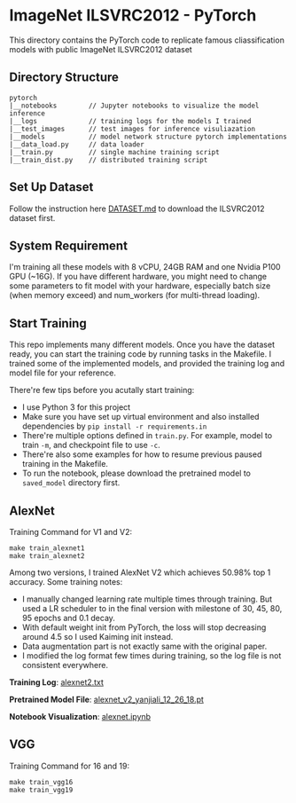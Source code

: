 # ImageNet ILSVRC2012 - PyTorch

This directory contains the PyTorch code to replicate famous cliassification models with public ImageNet ILSVRC2012 dataset

## Directory Structure

```
pytorch
|__notebooks        // Jupyter notebooks to visualize the model inference
|__logs             // training logs for the models I trained
|__test_images      // test images for inference visuliazation
|__models           // model network structure pytorch implementations
|__data_load.py     // data loader
|__train.py         // single machine training script
|__train_dist.py    // distributed training script
```

## Set Up Dataset

Follow the instruction here [DATASET.md](../DATASET.md) to download the ILSVRC2012 dataset first.

## System Requirement

I'm training all these models with 8 vCPU, 24GB RAM and one Nvidia P100 GPU (~16G). If you have different hardware, you might need to change some parameters to fit model with your hardware, especially batch size (when memory exceed) and num_workers (for multi-thread loading).

## Start Training

This repo implements many different models. Once you have the dataset ready, you can start the training code by running tasks in the Makefile. I trained some of the implemented models, and provided the training log and model file for your reference.

There're few tips before you acutally start training:

- I use Python 3 for this project
- Make sure you have set up virtual environment and also installed dependencies by `pip install -r requirements.in`
- There're multiple options defined in `train.py`. For example, model to train `-m`, and checkpoint file to use `-c`.
- There're also some examples for how to resume previous paused training in the Makefile.
- To run the notebook, please download the pretrained model to `saved_model` directory first.

## AlexNet
Training Command for V1 and V2:
```
make train_alexnet1
make train_alexnet2
```

Among two versions, I trained AlexNet V2 which achieves 50.98% top 1 accuracy. Some training notes:

- I manually changed learning rate multiple times through training. But used a LR scheduler to in the final version with milestone of 30, 45, 80, 95 epochs and 0.1 decay.
- With default weight init from PyTorch, the loss will stop decreasing around 4.5 so I used Kaiming init instead.
- Data augmentation part is not exactly same with the original paper.
- I modified the log format few times during training, so the log file is not consistent everywhere.

**Training Log**: [alexnet2.txt](logs/alexnet2.txt)

**Pretrained Model File**: [alexnet_v2_yanjiali_12_26_18.pt](https://drive.google.com/file/d/1EGYtcLsEV2ZFv6sSCKNd_fSFxtwI2cYV/view?usp=sharing)

**Notebook Visualization**: [alexnet.ipynb](notebooks/alexnet.ipynb)

## VGG
Training Command for 16 and 19:
```
make train_vgg16
make train_vgg19
```